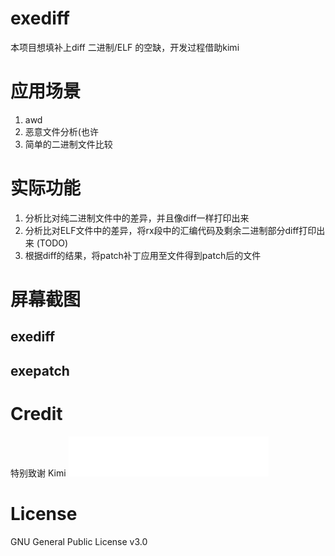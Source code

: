 # exediff
本项目想填补上diff 二进制/ELF 的空缺，开发过程借助kimi

# 应用场景
1. awd
2. 恶意文件分析(也许
3. 简单的二进制文件比较

# 实际功能
1. 分析比对纯二进制文件中的差异，并且像diff一样打印出来
2. 分析比对ELF文件中的差异，将rx段中的汇编代码及剩余二进制部分diff打印出来 (TODO)
3. 根据diff的结果，将patch补丁应用至文件得到patch后的文件

# 屏幕截图

## exediff

## exepatch

# Credit
特别致谢 Kimi
![kimi](https://raw.githubusercontent.com/MoonshotAI/Kimi-Dev/refs/heads/master/assets/moonshot_logo.png)

# License
GNU General Public License v3.0
